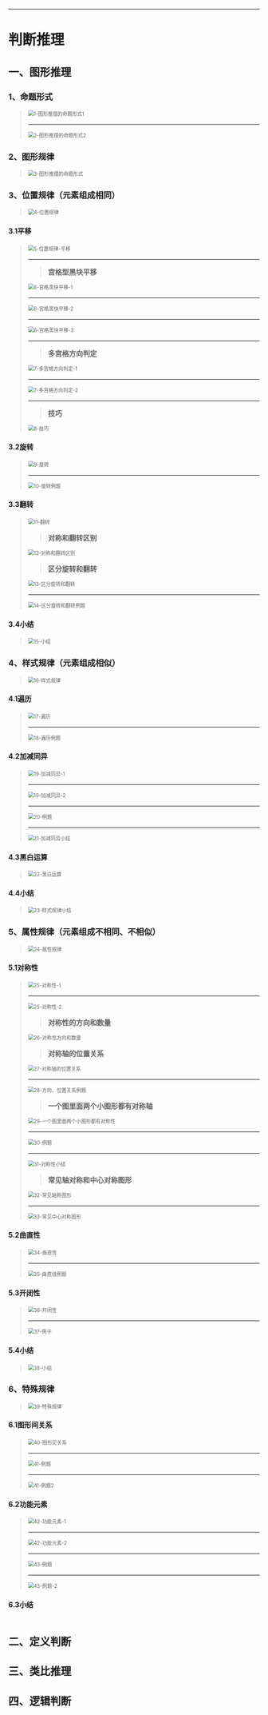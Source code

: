 -----

# 判断推理



## 一、图形推理

### 1、命题形式

> <img src="../img/判断推理/图形推理/1-图形推理的命题形式1.png" alt="1-图形推理的命题形式1" style="zoom:70%;" />   
>
> ---
>
> <img src="../img/判断推理/图形推理/2-图形推理的命题形式2.png" alt="2-图形推理的命题形式2" style="zoom:70%;" />

### 2、图形规律

> <img src="../img/判断推理/图形推理/3-图形推理规律.png" alt="3-图形推理的命题形式" style="zoom:70%;" />

### 3、位置规律（元素组成相同）

> <img src="../img/判断推理/图形推理/4-位置规律.png" alt="4-位置规律" style="zoom:70%;" />

#### 3.1平移

> <img src="../img/判断推理/图形推理/5-位置规律-平移.png" alt="5-位置规律-平移" style="zoom:70%;" />
>
> ---
>
> > **宫格型黑块平移**
>
> <img src="../img/判断推理/图形推理/6-宫格黑快平移-1.png" alt="6-宫格黑快平移-1" style="zoom:70%;" />
>
> ---
>
> <img src="../img/判断推理/图形推理/6-宫格黑快平移-2.png" alt="6-宫格黑快平移-2" style="zoom:70%;" />
>
> ---
>
> <img src="../img/判断推理/图形推理/6-宫格黑快平移-3.png" alt="6-宫格黑快平移-3" style="zoom:70%;" />
>
> ---
>
> > **多宫格方向判定**
>
> <img src="../img/判断推理/图形推理/7-多宫格方向判定-1.png" alt="7-多宫格方向判定-1" style="zoom:70%;" />
>
> ---
>
> <img src="../img/判断推理/图形推理/7-多宫格方向判定-2.png" alt="7-多宫格方向判定-2" style="zoom:70%;" />
>
> ---
>
> > **技巧**
>
> <img src="../img/判断推理/图形推理/8-技巧.png" alt="8-技巧" style="zoom:70%;" />

#### 3.2旋转

> <img src="../img/判断推理/图形推理/9-旋转.png" alt="9-旋转" style="zoom:70%;" />
>
> ---
>
> <img src="../img/判断推理/图形推理/10-旋转例题.png" alt="10-旋转例题" style="zoom:70%;" />

#### 3.3翻转

> <img src="../img/判断推理/图形推理/11-翻转.png" alt="11-翻转" style="zoom:70%;" />
>
> > **对称和翻转区别**
>
> <img src="../img/判断推理/图形推理/12-对称和翻转区别.png" alt="12-对称和翻转区别" style="zoom:70%;" />
>
> > **区分旋转和翻转**
>
> <img src="../img/判断推理/图形推理/13-区分旋转和翻转.png" alt="13-区分旋转和翻转" style="zoom:70%;" />
>
> ---
>
> <img src="../img/判断推理/图形推理/14-区分旋转和翻转例题.png" alt="14-区分旋转和翻转例题" style="zoom:70%;" />

#### 3.4小结

> <img src="../img/判断推理/图形推理/15-小结.png" alt="15-小结" style="zoom:70%;" />

### 4、样式规律（元素组成相似）

> 

> <img src="../img/判断推理/图形推理/16-样式规律.png" alt="16-样式规律" style="zoom:70%;" />

#### 4.1遍历

> <img src="../img/判断推理/图形推理/17-遍历.png" alt="17-遍历" style="zoom:70%;" />
>
> ---
>
> <img src="../img/判断推理/图形推理/18-遍历例题.png" alt="18-遍历例题" style="zoom:70%;" />

#### 4.2加减同异

> <img src="../img/判断推理/图形推理/19-加减同异-1.png" alt="19-加减同异-1" style="zoom:70%;" />
>
> ---
>
> <img src="../img/判断推理/图形推理/19-加减同异-2.png" alt="19-加减同异-2" style="zoom:70%;" />
>
> ---
>
> <img src="../img/判断推理/图形推理/20-例题.png" alt="20-例题" style="zoom:70%;" />
>
> ---
>
> <img src="../img/判断推理/图形推理/21-加减同异小结.png" alt="21-加减同异小结" style="zoom:70%;" />

#### 4.3黑白运算

> <img src="../img/判断推理/图形推理/22-黑白运算.png" alt="22-黑白运算" style="zoom:70%;" />

#### 4.4小结

> <img src="../img/判断推理/图形推理/23-样式规律小结.png" alt="23-样式规律小结" style="zoom:70%;" />

### 5、属性规律（元素组成不相同、不相似）

> 

> <img src="../img/判断推理/图形推理/24-属性规律.png" alt="24-属性规律" style="zoom:70%;" />

#### 5.1对称性

> <img src="../img/判断推理/图形推理/25-对称性-1.png" alt="25-对称性-1" style="zoom:70%;" />
>
> ---
>
> <img src="../img/判断推理/图形推理/25-对称性-2.png" alt="25-对称性-2" style="zoom:70%;" />
>
> > **对称性的方向和数量**
>
> <img src="../img/判断推理/图形推理/26-对称性方向和数量.png" alt="26-对称性方向和数量" style="zoom:70%;" />
>
> > **对称轴的位置关系**
>
> <img src="../img/判断推理/图形推理/27-对称轴的位置关系.png" alt="27-对称轴的位置关系" style="zoom:70%;" />
>
> ---
>
> <img src="../img/判断推理/图形推理/28-方向、位置关系例题.png" alt="28-方向、位置关系例题" style="zoom:70%;" />
>
> > **一个图里面两个小图形都有对称轴**
>
> <img src="../img/判断推理/图形推理/29-一个图里面两个小图形都有对称性.png" alt="29-一个图里面两个小图形都有对称性" style="zoom:70%;" />
>
> ---
>
> <img src="../img/判断推理/图形推理/30-例题.png" alt="30-例题" style="zoom:70%;" />
>
> ---
>
> <img src="../img/判断推理/图形推理/31-对称性小结.png" alt="31-对称性小结" style="zoom:70%;" />
>
> > **常见轴对称和中心对称图形**
>
> <img src="../img/判断推理/图形推理/32-常见轴称图形.png" alt="32-常见轴称图形" style="zoom:70%;" />
>
> ---
>
> <img src="../img/判断推理/图形推理/33-常见中心对称图形.png" alt="33-常见中心对称图形" style="zoom:70%;" />

#### 5.2曲直性

> <img src="../img/判断推理/图形推理/34-曲直性.png" alt="34-曲直性" style="zoom:70%;" />
>
> ---
>
> <img src="../img/判断推理/图形推理/35-曲直线例题.png" alt="35-曲直线例题" style="zoom:70%;" />

#### 5.3开闭性

> <img src="../img/判断推理/图形推理/36-开闭性.png" alt="36-开闭性" style="zoom:70%;" />
>
> ---
>
> <img src="../img/判断推理/图形推理/37-例子.png" alt="37-例子" style="zoom:70%;" />

#### 5.4小结

> <img src="../img/判断推理/图形推理/38-小结.png" alt="38-小结" style="zoom:70%;" />

### 6、特殊规律

> <img src="../img/判断推理/图形推理/39-特殊规律.png" alt="39-特殊规律" style="zoom:70%;" />

#### 6.1图形间关系

> <img src="../img/判断推理/图形推理/40-图形见关系.png" alt="40-图形见关系" style="zoom:70%;" />
>
> ---
>
> <img src="../img/判断推理/图形推理/41-例题.png" alt="41-例题" style="zoom:70%;" />
>
> ---
>
> <img src="../img/判断推理/图形推理/41-例题2.png" alt="41-例题2" style="zoom:70%;" />

#### 6.2功能元素

> <img src="../img/判断推理/图形推理/42-功能元素-1.png" alt="42-功能元素-1" style="zoom:70%;" />
>
> ---
>
> <img src="../img/判断推理/图形推理/42-功能元素-2.png" alt="42-功能元素-2" style="zoom:70%;" />
>
> ---
>
> <img src="../img/判断推理/图形推理/43-例题.png" alt="43-例题" style="zoom:70%;" />
>
> ---
>
> <img src="../img/判断推理/图形推理/43-例题-2.png" alt="43-例题-2" style="zoom:70%;" />

#### 6.3小结

<img src="../img/判断推理/图形推理/.png" alt="" style="zoom:70%;" />

## 二、定义判断

## 三、类比推理

## 四、逻辑判断



